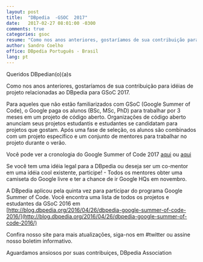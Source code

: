 ```yaml
---
layout: post
title:  "DBpedia  -GSOC  2017"
date:   2017-02-27 08:01:00 -0300
comments: true
categories: gsoc
resume: "Como nos anos anteriores, gostaríamos de sua contribuição para idéias de projeto relacionadas ao DBpedia ..."
author: Sandro Coelho
office: DBpedia Português - Brasil
lang: pt
---
```


Queridos DBpedian(o)(a)s

Como nos anos anteriores, gostaríamos de sua contribuição para idéias de projeto relacionadas ao DBpedia para GSoC 2017.

Para aqueles que não estão familiarizados com GSoC (Google Summer of Code), o Google paga os alunos (BSc, MSc, PhD) para trabalhar por 3 meses em um projeto de código aberto. Organizações de código aberto anunciam seus projetos estudantis e estudantes se candidatam para projetos que gostam. Após uma fase de seleção, os alunos são combinados com um projeto específico e um conjunto de mentores para trabalhar no projeto durante o verão.

Você pode ver a cronologia do Google Summer of Code 2017 [aqui](https://developers.google.com/open-source/gsoc/timeline) ou [aqui](http://wiki.dbpedia.org/gsoc2016)

Se você tem uma idéia legal para a DBpedia ou deseja ser um co-mentor em uma idéia cool existente, participe!  -  Todos os mentores obter uma camiseta do Google livre e ter a chance de ir Google HQs em novembro.

A DBpedia aplicou pela quinta vez para participar do programa Google Summer of Code. Você encontra uma lista de todos os projetos e estudantes da GSoC 2016 em [http://blog.dbpedia.org/2016/04/26/dbpedia-google-summer-of-code-2016/](http://blog.dbpedia.org/2016/04/26/dbpedia-google-summer-of-code-2016/)

Confira nosso site para mais atualizações, siga-nos em #twitter ou assine nosso boletim informativo.

Aguardamos ansiosos por suas contribuiçes,
DBpedia Association
